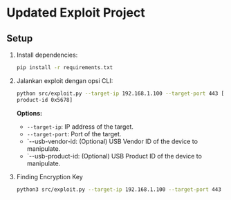 
# Updated Exploit Project

## Setup

1. Install dependencies:
   ```sh
   pip install -r requirements.txt
   ```

2. Jalankan exploit dengan opsi CLI:
   ```sh
   python src/exploit.py --target-ip 192.168.1.100 --target-port 443 [--usb-vendor-id 0x1234 --usb- 
   product-id 0x5678]
   ```


   **Options:**
   - `--target-ip`: IP address of the target.
   - `--target-port`: Port of the target.
   - `--usb-vendor-id: (Optional) USB Vendor ID of the device to manipulate.
   - `--usb-product-id: (Optional) USB Product ID of the device to manipulate.
   
3. Finding Encryption Key
   ```sh
   python3 src/exploit.py --target-ip 192.168.1.100 --target-port 443
